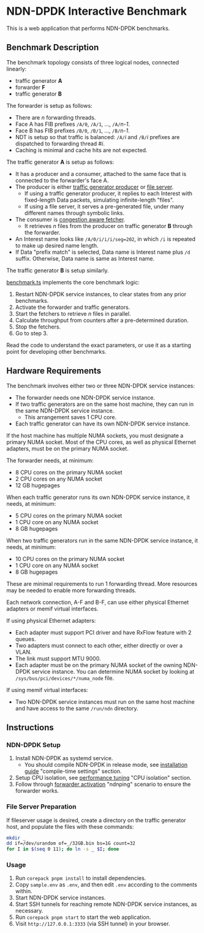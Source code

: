 # NDN-DPDK Interactive Benchmark

This is a web application that performs NDN-DPDK benchmarks.

## Benchmark Description

The benchmark topology consists of three logical nodes, connected linearly:

* traffic generator **A**
* forwarder **F**
* traffic generator **B**

The forwarder is setup as follows:

* There are *n* forwarding threads.
* Face A has FIB prefixes `/A/0`, `/A/1`, &hellip;, `/A/`*n-1*.
* Face B has FIB prefixes `/B/0`, `/B/1`, &hellip;, `/B/`*n-1*.
* NDT is setup so that traffic is balanced: `/A/`*i* and `/B/`*i* prefixes are dispatched to forwarding thread #*i*.
* Caching is minimal and cache hits are not expected.

The traffic generator **A** is setup as follows:

* It has a producer and a consumer, attached to the same face that is connected to the forwarder's face A.
* The producer is either [traffic generator producer](../../app/tgproducer) or [file server](../../app/fileserver).
  * If using a traffic generator producer, it replies to each Interest with fixed-length Data packets, simulating infinite-length "files".
  * If using a file server, it serves a pre-generated file, under many different names through symbolic links.
* The consumer is [congestion aware fetcher](../../app/fetch).
  * It retrieves *n* files from the producer on traffic generator **B** through the forwarder.
* An Interest name looks like `/A/0/i/i/i/seg=202`, in which `/i` is repeated to make up desired name length.
* If Data "prefix match" is selected, Data name is Interest name plus `/d` suffix.
  Otherwise, Data name is same as Interest name.

The traffic generator **B** is setup similarly.

[benchmark.ts](src/benchmark.ts) implements the core benchmark logic:

1. Restart NDN-DPDK service instances, to clear states from any prior benchmarks.
2. Activate the forwarder and traffic generators.
3. Start the fetchers to retrieve *n* files in parallel.
4. Calculate throughput from counters after a pre-determined duration.
5. Stop the fetchers.
6. Go to step 3.

Read the code to understand the exact parameters, or use it as a starting point for developing other benchmarks.

## Hardware Requirements

The benchmark involves either two or three NDN-DPDK service instances:

* The forwarder needs one NDN-DPDK service instance.
* If two traffic generators are on the same host machine, they can run in the same NDN-DPDK service instance.
  * This arrangement saves 1 CPU core.
* Each traffic generator can have its own NDN-DPDK service instance.

If the host machine has multiple NUMA sockets, you must designate a primary NUMA socket.
Most of the CPU cores, as well as physical Ethernet adapters, must be on the primary NUMA socket.

The forwarder needs, at minimum:

* 8 CPU cores on the primary NUMA socket
* 2 CPU cores on any NUMA socket
* 12 GB hugepages

When each traffic generator runs its own NDN-DPDK service instance, it needs, at minimum:

* 5 CPU cores on the primary NUMA socket
* 1 CPU core on any NUMA socket
* 8 GB hugepages

When two traffic generators run in the same NDN-DPDK service instance, it needs, at minimum:

* 10 CPU cores on the primary NUMA socket
* 1 CPU core on any NUMA socket
* 8 GB hugepages

These are minimal requirements to run 1 forwarding thread.
More resources may be needed to enable more forwarding threads.

Each network connection, A-F and B-F, can use either physical Ethernet adapters or memif virtual interfaces.

If using physical Ethernet adapters:

* Each adapter must support PCI driver and have RxFlow feature with 2 queues.
* Two adapters must connect to each other, either directly or over a VLAN.
* The link must support MTU 9000.
* Each adapter must be on the primary NUMA socket of the owning NDN-DPDK service instance.
  You can determine NUMA socket by looking at `/sys/bus/pci/devices/*/numa_node` file.

If using memif virtual interfaces:

* Two NDN-DPDK service instances must run on the same host machine and have access to the same `/run/ndn` directory.

## Instructions

### NDN-DPDK Setup

1. Install NDN-DPDK as systemd service.
   * You should compile NDN-DPDK in release mode, see [installation guide](../../docs/INSTALL.md) "compile-time settings" section.
2. Setup CPU isolation, see [performance tuning](../../docs/tuning.md) "CPU isolation" section.
3. Follow through [forwarder activation](../../docs/forwarder.md) "ndnping" scenario to ensure the forwarder works.

### File Server Preparation

If fileserver usage is desired, create a directory on the traffic generator host, and populate the files with these commands:

```bash
mkdir _
dd if=/dev/urandom of=_/32GB.bin bs=1G count=32
for I in $(seq 0 11); do ln -s _ $I; done
```

### Usage

1. Run `corepack pnpm install` to install dependencies.
2. Copy `sample.env` as `.env`, and then edit `.env` according to the comments within.
3. Start NDN-DPDK service instances.
4. Start SSH tunnels for reaching remote NDN-DPDK service instances, as necessary.
5. Run `corepack pnpm start` to start the web application.
6. Visit `http://127.0.0.1:3333` (via SSH tunnel) in your browser.
